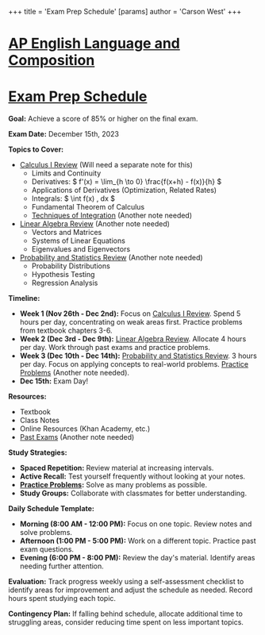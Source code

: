 +++
 title = 'Exam Prep Schedule'
[params]
	author = 'Carson West'
+++
# [AP English Language and Composition](./../ap-english-language-and-composition/)
# [Exam Prep Schedule](./../exam-prep-schedule/)

**Goal:** Achieve a score of 85% or higher on the final exam.

**Exam Date:** December 15th, 2023


**Topics to Cover:**

* [Calculus I Review](./../calculus-i-review/)  (Will need a separate note for this)
    * Limits and Continuity
    * Derivatives:  $ f'(x) = \lim_{h \to 0} \frac{f(x+h) - f(x)}{h} $ 
    * Applications of Derivatives (Optimization, Related Rates)
    * Integrals:  $ \int f(x) \, dx $ 
    * Fundamental Theorem of Calculus
    * [Techniques of Integration](./../techniques-of-integration/) (Another note needed)
* [Linear Algebra Review](./../linear-algebra-review/) (Another note needed)
    * Vectors and Matrices
    * Systems of Linear Equations
    * Eigenvalues and Eigenvectors
* [Probability and Statistics Review](./../probability-and-statistics-review/) (Another note needed)
    * Probability Distributions
    * Hypothesis Testing
    * Regression Analysis


**Timeline:**

* **Week 1 (Nov 26th - Dec 2nd):** Focus on [Calculus I Review](./../calculus-i-review/).  Spend 5 hours per day, concentrating on weak areas first.  Practice problems from textbook chapters 3-6.
* **Week 2 (Dec 3rd - Dec 9th):** [Linear Algebra Review](./../linear-algebra-review/).  Allocate 4 hours per day.  Work through past exams and practice problems.
* **Week 3 (Dec 10th - Dec 14th):** [Probability and Statistics Review](./../probability-and-statistics-review/). 3 hours per day. Focus on applying concepts to real-world problems. [Practice Problems](./../practice-problems/) (Another note needed).
* **Dec 15th:** Exam Day!


**Resources:**

* Textbook
* Class Notes
* Online Resources (Khan Academy, etc.)
* [Past Exams](./../past-exams/) (Another note needed)


**Study Strategies:**

* **Spaced Repetition:** Review material at increasing intervals.
* **Active Recall:** Test yourself frequently without looking at your notes.
* **[Practice Problems](./../practice-problems/):** Solve as many problems as possible.
* **Study Groups:** Collaborate with classmates for better understanding.

**Daily Schedule Template:**

* **Morning (8:00 AM - 12:00 PM):** Focus on one topic. Review notes and solve problems.
* **Afternoon (1:00 PM - 5:00 PM):** Work on a different topic. Practice past exam questions.
* **Evening (6:00 PM - 8:00 PM):** Review the day's material. Identify areas needing further attention.


**Evaluation:**  Track progress weekly using a self-assessment checklist to identify areas for improvement and adjust the schedule as needed.  Record hours spent studying each topic.


**Contingency Plan:** If falling behind schedule, allocate additional time to struggling areas, consider reducing time spent on less important topics.
